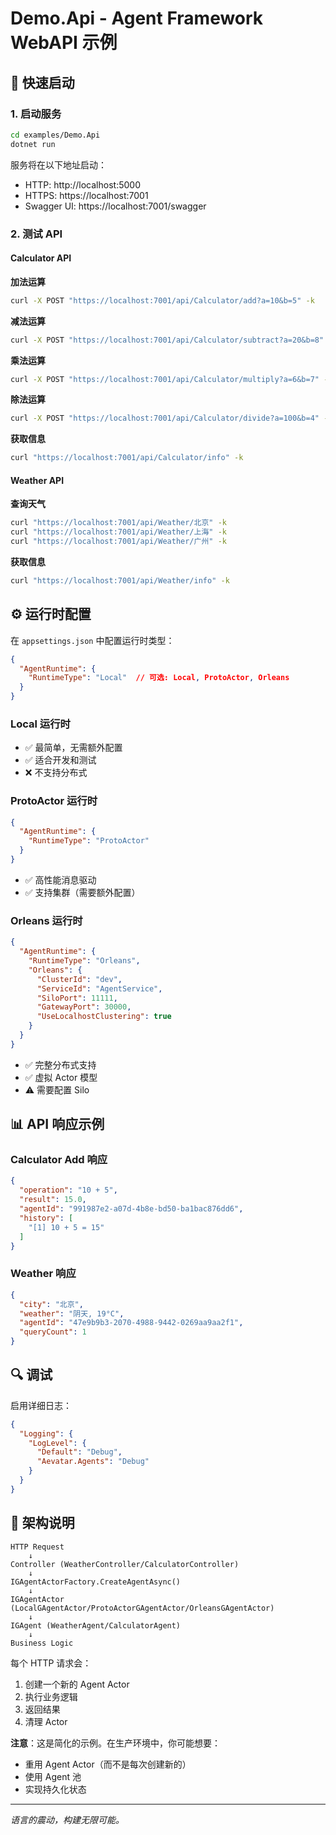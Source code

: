 # Demo.Api - Agent Framework WebAPI 示例

## 🚀 快速启动

### 1. 启动服务

```bash
cd examples/Demo.Api
dotnet run
```

服务将在以下地址启动：
- HTTP: http://localhost:5000
- HTTPS: https://localhost:7001
- Swagger UI: https://localhost:7001/swagger

### 2. 测试 API

#### Calculator API

**加法运算**
```bash
curl -X POST "https://localhost:7001/api/Calculator/add?a=10&b=5" -k
```

**减法运算**
```bash
curl -X POST "https://localhost:7001/api/Calculator/subtract?a=20&b=8" -k
```

**乘法运算**
```bash
curl -X POST "https://localhost:7001/api/Calculator/multiply?a=6&b=7" -k
```

**除法运算**
```bash
curl -X POST "https://localhost:7001/api/Calculator/divide?a=100&b=4" -k
```

**获取信息**
```bash
curl "https://localhost:7001/api/Calculator/info" -k
```

#### Weather API

**查询天气**
```bash
curl "https://localhost:7001/api/Weather/北京" -k
curl "https://localhost:7001/api/Weather/上海" -k
curl "https://localhost:7001/api/Weather/广州" -k
```

**获取信息**
```bash
curl "https://localhost:7001/api/Weather/info" -k
```

## ⚙️ 运行时配置

在 `appsettings.json` 中配置运行时类型：

```json
{
  "AgentRuntime": {
    "RuntimeType": "Local"  // 可选: Local, ProtoActor, Orleans
  }
}
```

### Local 运行时
- ✅ 最简单，无需额外配置
- ✅ 适合开发和测试
- ❌ 不支持分布式

### ProtoActor 运行时
```json
{
  "AgentRuntime": {
    "RuntimeType": "ProtoActor"
  }
}
```
- ✅ 高性能消息驱动
- ✅ 支持集群（需要额外配置）

### Orleans 运行时
```json
{
  "AgentRuntime": {
    "RuntimeType": "Orleans",
    "Orleans": {
      "ClusterId": "dev",
      "ServiceId": "AgentService",
      "SiloPort": 11111,
      "GatewayPort": 30000,
      "UseLocalhostClustering": true
    }
  }
}
```
- ✅ 完整分布式支持
- ✅ 虚拟 Actor 模型
- ⚠️ 需要配置 Silo

## 📊 API 响应示例

### Calculator Add 响应
```json
{
  "operation": "10 + 5",
  "result": 15.0,
  "agentId": "991987e2-a07d-4b8e-bd50-ba1bac876dd6",
  "history": [
    "[1] 10 + 5 = 15"
  ]
}
```

### Weather 响应
```json
{
  "city": "北京",
  "weather": "阴天, 19°C",
  "agentId": "47e9b9b3-2070-4988-9442-0269aa9aa2f1",
  "queryCount": 1
}
```

## 🔍 调试

启用详细日志：

```json
{
  "Logging": {
    "LogLevel": {
      "Default": "Debug",
      "Aevatar.Agents": "Debug"
    }
  }
}
```

## 🎯 架构说明

```
HTTP Request
    ↓
Controller (WeatherController/CalculatorController)
    ↓
IGAgentActorFactory.CreateAgentAsync()
    ↓
IGAgentActor (LocalGAgentActor/ProtoActorGAgentActor/OrleansGAgentActor)
    ↓
IGAgent (WeatherAgent/CalculatorAgent)
    ↓
Business Logic
```

每个 HTTP 请求会：
1. 创建一个新的 Agent Actor
2. 执行业务逻辑
3. 返回结果
4. 清理 Actor

**注意**：这是简化的示例。在生产环境中，你可能想要：
- 重用 Agent Actor（而不是每次创建新的）
- 使用 Agent 池
- 实现持久化状态

---

*语言的震动，构建无限可能。*

